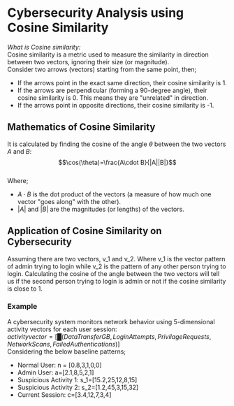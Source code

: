 # Cybersecurity Analysis using Cosine Similarity
*What is Cosine similarity:* <br>
Cosine similarity is a metric used to measure the similarity in direction between two vectors, ignoring their size (or magnitude).<br>
Consider two arrows (vectors) starting from the same point, then;<br>
-	If the arrows point in the exact same direction, their cosine similarity is 1.
-	If the arrows are perpendicular (forming a 90-degree angle), their cosine similarity is 0. This means they are "unrelated" in direction.
-	If the arrows point in opposite directions, their cosine similarity is -1.
## Mathematics of Cosine Similarity
It is calculated by finding the cosine of the angle $\theta$  between the two vectors $A$ and $B$:<br>
$$\cos(\theta)=\frac{A\cdot B}{|A||B|}$$<br>
Where;<br>
- ${A\cdot B}$ is the dot product of the vectors (a measure of how much one vector "goes along" with the other).
- $|A|$ and $|B|$  are the magnitudes (or lengths) of the vectors.
## Application of Cosine Similarity on Cybersecurity
Assuming there are two vectors, v_1 and v_2. Where v_1 is the vector pattern of admin trying to login while v_2 is the pattern of any other person trying to login. Calculating the cosine of the angle between the two vectors will tell us if the second person trying to login is admin or not if the cosine similarity is close to 1.
### Example
A cybersecurity system monitors network behavior using 5-dimensional activity vectors for each user session:<br>
$activity vector=[█(DataTransferGB,LoginAttempts,PrivilageRequests,NetworkScans,FailedAuthentications)]$<br>
Considering the below baseline patterns;
- Normal User: n = [0.8,3,1,0,0]
- Admin User: a=[2.1,8,5,2,1]
- Suspicious Activity 1: s_1=[15.2,25,12,8,15]
- Suspicious Activity 2: s_2=[1.2,45,3,15,32]
- Current Session: c=[3.4,12,7,3,4]



